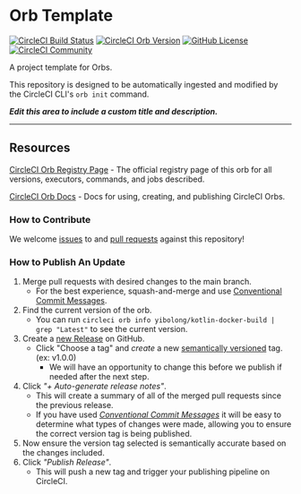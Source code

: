 # Orb Template


[![CircleCI Build Status](https://circleci.com/gh/yibo-long/orbs-kotlin-docker-build.svg?style=shield "CircleCI Build Status")](https://circleci.com/gh/yibo-long/orbs-kotlin-docker-build) [![CircleCI Orb Version](https://badges.circleci.com/orbs/yibolong/kotlin-docker-build.svg)](https://circleci.com/orbs/registry/orb/yibolong/kotlin-docker-build) [![GitHub License](https://img.shields.io/badge/license-MIT-lightgrey.svg)](https://raw.githubusercontent.com/yibo-long/orbs-kotlin-docker-build/master/LICENSE) [![CircleCI Community](https://img.shields.io/badge/community-CircleCI%20Discuss-343434.svg)](https://discuss.circleci.com/c/ecosystem/orbs)



A project template for Orbs.

This repository is designed to be automatically ingested and modified by the CircleCI CLI's `orb init` command.

_**Edit this area to include a custom title and description.**_

---

## Resources

[CircleCI Orb Registry Page](https://circleci.com/orbs/registry/orb/yibolong/kotlin-docker-build) - The official registry page of this orb for all versions, executors, commands, and jobs described.

[CircleCI Orb Docs](https://circleci.com/docs/2.0/orb-intro/#section=configuration) - Docs for using, creating, and publishing CircleCI Orbs.

### How to Contribute

We welcome [issues](https://github.com/yibo-long/orbs-kotlin-docker-build/issues) to and [pull requests](https://github.com/yibo-long/orbs-kotlin-docker-build/pulls) against this repository!

### How to Publish An Update
1. Merge pull requests with desired changes to the main branch.
    - For the best experience, squash-and-merge and use [Conventional Commit Messages](https://conventionalcommits.org/).
2. Find the current version of the orb.
    - You can run `circleci orb info yibolong/kotlin-docker-build | grep "Latest"` to see the current version.
3. Create a [new Release](https://github.com/yibo-long/orbs-kotlin-docker-build/releases/new) on GitHub.
    - Click "Choose a tag" and _create_ a new [semantically versioned](http://semver.org/) tag. (ex: v1.0.0)
      - We will have an opportunity to change this before we publish if needed after the next step.
4.  Click _"+ Auto-generate release notes"_.
    - This will create a summary of all of the merged pull requests since the previous release.
    - If you have used _[Conventional Commit Messages](https://conventionalcommits.org/)_ it will be easy to determine what types of changes were made, allowing you to ensure the correct version tag is being published.
5. Now ensure the version tag selected is semantically accurate based on the changes included.
6. Click _"Publish Release"_.
    - This will push a new tag and trigger your publishing pipeline on CircleCI.